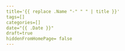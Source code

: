 ```yaml
---
title='{{ replace .Name "-" " " | title }}'
tags=[]
categories=[]
date="{{ .Date }}"
draft=true
hiddenFromHomePage= false
---
```

